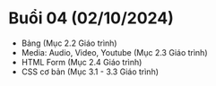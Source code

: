 # Buổi 04 (02/10/2024)

- Bảng (Mục 2.2 Giáo trình)
- Media: Audio, Video, Youtube (Mục 2.3 Giáo trình)
- HTML Form (Mục 2.4 Giáo trình)
- CSS cơ bản (Mục 3.1 - 3.3 Giáo trình)
